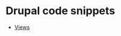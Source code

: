 # Drupal code snippets

 - [Views](https://github.com/dawidnawrot/drupal_code_snippets/blob/master/views.md)
